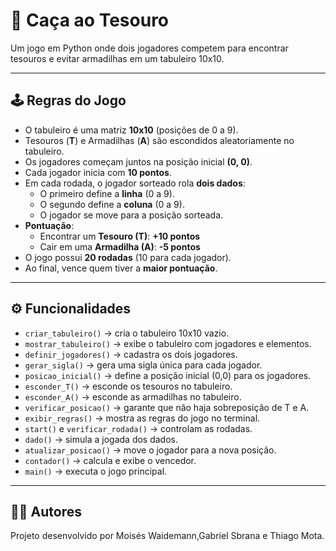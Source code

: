 # 🎯 Caça ao Tesouro  

Um jogo em Python onde dois jogadores competem para encontrar tesouros e evitar armadilhas em um tabuleiro 10x10.  

---

## 🕹️ Regras do Jogo  

- O tabuleiro é uma matriz **10x10** (posições de 0 a 9).  
- Tesouros (**T**) e Armadilhas (**A**) são escondidos aleatoriamente no tabuleiro.  
- Os jogadores começam juntos na posição inicial **(0, 0)**.  
- Cada jogador inicia com **10 pontos**.  
- Em cada rodada, o jogador sorteado rola **dois dados**:  
  - O primeiro define a **linha** (0 a 9).  
  - O segundo define a **coluna** (0 a 9).  
  - O jogador se move para a posição sorteada.  
- **Pontuação**:  
  - Encontrar um **Tesouro (T)**: **+10 pontos**  
  - Cair em uma **Armadilha (A)**: **-5 pontos**  
- O jogo possui **20 rodadas** (10 para cada jogador).  
- Ao final, vence quem tiver a **maior pontuação**.  

---

## ⚙️ Funcionalidades  

- `criar_tabuleiro()` → cria o tabuleiro 10x10 vazio.  
- `mostrar_tabuleiro()` → exibe o tabuleiro com jogadores e elementos.  
- `definir_jogadores()` → cadastra os dois jogadores.  
- `gerar_sigla()` → gera uma sigla única para cada jogador.  
- `posicao_inicial()` → define a posição inicial (0,0) para os jogadores.  
- `esconder_T()` → esconde os tesouros no tabuleiro.  
- `esconder_A()` → esconde as armadilhas no tabuleiro.  
- `verificar_posicao()` → garante que não haja sobreposição de T e A.  
- `exibir_regras()` → mostra as regras do jogo no terminal.  
- `start()` e `verificar_rodada()` → controlam as rodadas.  
- `dado()` → simula a jogada dos dados.  
- `atualizar_posicao()` → move o jogador para a nova posição.  
- `contador()` → calcula e exibe o vencedor.  
- `main()` → executa o jogo principal.  

---
## 👨‍💻 Autores

Projeto desenvolvido por Moisés Waidemann,Gabriel Sbrana e Thiago Mota.
